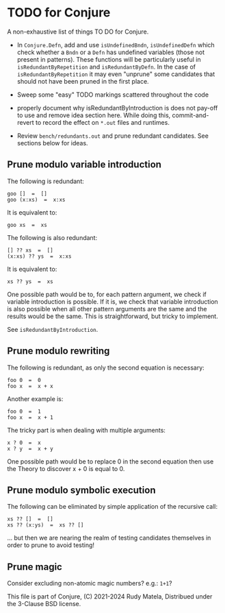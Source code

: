 TODO for Conjure
================

A non-exhaustive list of things TO DO for Conjure.

* In `Conjure.Defn`,
  add and use `isUndefinedBndn`, `isUndefinedDefn`
  which check whether a `Bndn` or a `Defn` has
  undefined variables (those not present in patterns).
  These functions will be particularly useful
  in `isRedundantByRepetition` and `isRedundantByDefn`.
  In the case of `isRedundantByRepetition` it may even
  "unprune" some candidates that should not have
  been pruned in the first place.

* Sweep some "easy" TODO markings scattered throughout the code

* properly document why isRedundantByIntroduction
  is does not pay-off to use and remove idea section here.
  While doing this, commit-and-revert to record the effect
  on `*.out` files and runtimes.

* Review `bench/redundants.out` and prune redundant candidates.
  See sections below for ideas.


## Prune modulo variable introduction

The following is redundant:

	goo []  =  []
	goo (x:xs)  =  x:xs

It is equivalent to:

	goo xs  =  xs

The following is also redundant:

	[] ?? xs  =  []
	(x:xs) ?? ys  =  x:xs

It is equivalent to:

	xs ?? ys  =  xs

One possible path would be to,
for each pattern argument,
we check if variable introduction is possible.
If it is, we check that variable introduction
is also possible when all other pattern arguments are the same
and the results would be the same.
This is straightforward, but tricky to implement.

See `isRedundantByIntroduction`.


## Prune modulo rewriting

The following is redundant, as only the second equation is necessary:

	foo 0  =  0
	foo x  =  x + x

Another example is:

	foo 0  =  1
	foo x  =  x + 1

The tricky part is when dealing with multiple arguments:

	x ? 0  =  x
	x ? y  =  x + y

One possible path would be to replace 0 in the second equation
then use the Theory to discover x + 0 is equal to 0.


## Prune modulo symbolic execution

The following can be eliminated by simple application of the recursive call:

	xs ?? []  =  []
	xs ?? (x:ys)  =  xs ?? []

... but then we are nearing the realm of testing candidates themselves
in order to prune to avoid testing!


## Prune magic

Consider excluding non-atomic magic numbers?  e.g.: `1+1`?


This file is part of Conjure,
(C) 2021-2024 Rudy Matela,
Distribued under the 3-Clause BSD license.
